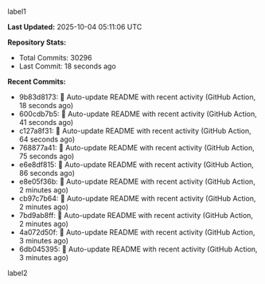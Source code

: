 
label1 
<!-- ACTIVITY_START -->
**Last Updated:** 2025-10-04 05:11:06 UTC

**Repository Stats:**
- Total Commits: 30296
- Last Commit: 18 seconds ago

**Recent Commits:**
- 9b83d8173: 🤖 Auto-update README with recent activity (GitHub Action, 18 seconds ago)
- 600cdb7b5: 🤖 Auto-update README with recent activity (GitHub Action, 41 seconds ago)
- c127a8f31: 🤖 Auto-update README with recent activity (GitHub Action, 64 seconds ago)
- 768877a41: 🤖 Auto-update README with recent activity (GitHub Action, 75 seconds ago)
- e6e8df815: 🤖 Auto-update README with recent activity (GitHub Action, 86 seconds ago)
- e8e05f36b: 🤖 Auto-update README with recent activity (GitHub Action, 2 minutes ago)
- cb97c7b64: 🤖 Auto-update README with recent activity (GitHub Action, 2 minutes ago)
- 7bd9ab8ff: 🤖 Auto-update README with recent activity (GitHub Action, 2 minutes ago)
- 4a072d50f: 🤖 Auto-update README with recent activity (GitHub Action, 3 minutes ago)
- 6db045395: 🤖 Auto-update README with recent activity (GitHub Action, 3 minutes ago)
<!-- ACTIVITY_END -->

label2
